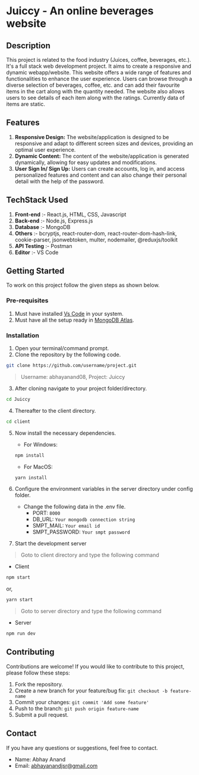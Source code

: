 # **Juiccy - An online beverages website**
## Description
This project is related to the food industry (Juices, coffee, beverages, etc.). It's a full stack web development project. It aims to create a responsive and dynamic webapp/website. This website offers a wide range of features and functionalities to enhance the user experience. Users can browse through a diverse selection of beverages, coffee, etc. and can add their favourite items in the cart along with the quantity needed. The website also allows users to see details of each item along with the ratings. Currently data of items are static.

## Features
1. **Responsive Design:** The website/application is designed to be responsive and adapt to different screen sizes and devices, providing an optimal user experience.
2. **Dynamic Content:** The content of the website/application is generated dynamically, allowing for easy updates and modifications.
3. **User Sign In/ Sign Up:** Users can create accounts, log in, and access personalized features and content and can also change their personal detail with the help of the password.

## TechStack Used
1. **Front-end** :-  React.js, HTML, CSS, Javascript
2. **Back-end** :-  Node.js, Express.js
3. **Database** :-  MongoDB
4. **Others** :-  bcryptjs, react-router-dom, react-router-dom-hash-link, cookie-parser, jsonwebtoken, multer, nodemailer, @reduxjs/toolkit
5. **API Testing** :-  Postman
6. **Editor** :-  VS Code

## Getting Started
To work on this project follow the given steps as shown below.

### Pre-requisites
1. Must have installed [Vs Code](https://code.visualstudio.com/) in your system.
2. Must have all the setup ready in [MongoDB Atlas](https://www.mongodb.com/atlas/database).

### Installation
1. Open your terminal/command prompt.
2. Clone the repository by the following code.
```bash
git clone https://github.com/username/project.git
```
> Username: abhayanand08, Project: Juiccy

3. After cloning navigate to your project folder/directory.
```bash
cd Juiccy
```

4. Thereafter to the client directory.
```bash
cd client
```

5. Now install the necessary dependencies.

   * For Windows:
   ```bash
   npm install
   ```
   * For MacOS:
   ```bash
   yarn install
   ```
   
6. Configure the environment variables in the server directory under config folder.

    * Change the following data in the .env file.
       * PORT: ``` 8000 ```
       * DB_URL: ``` Your mongodb connection string ```
       * SMPT_MAIL: ``` Your email id ```
       * SMPT_PASSWORD: ``` Your smpt password ```

7. Start the development server
> Goto to client directory and type the following command   
* Client
```bash
npm start
```
or,
```bash
yarn start
```      
> Goto to server directory and type the following command   
* Server
```bash
npm run dev
```
       
## Contributing
Contributions are welcome! If you would like to contribute to this project, please follow these steps:
1. Fork the repository.
2. Create a new branch for your feature/bug fix: ``` git checkout -b feature-name ```
3. Commit your changes: ``` git commit 'Add some feature' ```
4. Push to the branch: ``` git push origin feature-name ```
5. Submit a pull request.

## Contact
If you have any questions or suggestions, feel free to contact.
* Name: Abhay Anand
* Email: [abhayanandjsr@gmail.com](mailto:user@example.com)
